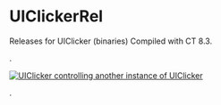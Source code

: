# UIClickerRel
Releases for UIClicker (binaries)
Compiled with CT 8.3.

.

[![UIClicker controlling another instance of UIClicker](https://img.youtube.com/vi/1esk-VP_6ig/maxresdefault.jpg)](https://www.youtube.com/watch?v=1esk-VP_6ig)

.
